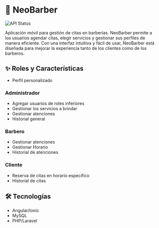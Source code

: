 # 📱 NeoBarber

![API Status](https://img.shields.io/website?down_color=red&down_message=offline&up_color=green&up_message=online&url=http://192.99.75.63/public/api/&label=API%20NeoBarber)

Aplicación móvil para gestión de citas en barberías. NeoBarber permite a los usuarios agendar citas, elegir servicios y gestionar sus perfiles de manera eficiente. Con una interfaz intuitiva y fácil de usar, NeoBarber está diseñada para mejorar la experiencia tanto de los clientes como de los barberos.

<!-- [![Download APK Android](https://img.shields.io/badge/Descargar-APK-blue.svg?logo=android)](https://og4j3a.by.files.1drv.com/y4my3PbCG6rvXbbO5_xgKgo3YPR7qU6kArSUYrl7yufIEKAaeIb4ov5I5brKC6602zuDyaLlCnSgfyESvQHW6O4L6tdDuLCMPV-i5iIlKboAvzP3Sz0545yExd0Ks5BTa_7OZrQmzE5iyb0t5hlLT6qELlQDpXXgehAcH8AFrSCnYn9hvcO0HufaYoPUn-KsqblTrVaFTZUjeO78QYJG9bJfCRhmRPLFZ5BSzo6tnYTm-0?AVOverride=1) -->

## ✨ Roles y Características
- Perfil personalizado
<!-- - Notificaciones en tiempo real -->
<!-- - Offline-first para funciones no inmediatas -->
### Administrador
- Agregar usuarios de roles inferiores
- Gestionar los servicios a brindar
- Gestionar atenciones
- Historial general
### Barbero
- Gestionar atenciones
- Gestionar Horario
- Historial de atenciones
### Cliente
- Reserva de citas en horario especifico
- Historial de citas

<!-- ## 🚀 Instalación -->

<!-- ### Requisitos -->
<!-- - Android 6.0 o superior
- 25MB de espacio libre -->
<!-- - Conexión a internet -->

<!-- ### Pasos
1. Descarga el APK
2. Permite instalación de orígenes desconocidos
3. Instala la aplicación
4. Regístrate o inicia sesión -->

## 🛠️ Tecnologías

- Angular/Ionic 
- MySQL
- PHP/Laravel
<!-- - Firebase -->

<!-- ## 📷 Ilustraciones del aplicativo -->

<!-- <table> -->
 <!-- <tr> -->
   <!-- <td><img src="resources/neo-barber/image.png" width="200"/></td> -->
   <!-- <td><img src="screenshots/home.jpg" width="200"/></td> -->
   <!-- <td><img src="screenshots/profile.jpg" width="200"/></td> -->
 <!-- </tr> -->
<!-- </table> -->
